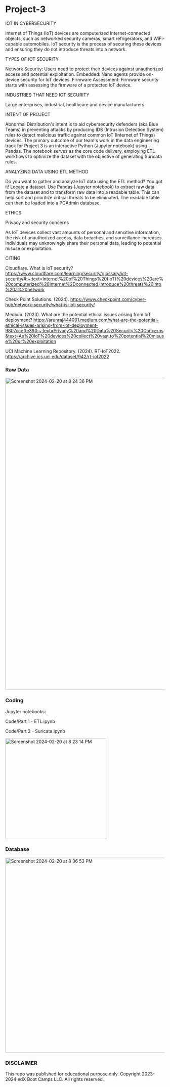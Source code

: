 # Project-3

IOT IN CYBERSECURITY

  Internet of Things (IoT) devices are computerized Internet-connected objects, such as networked security cameras, smart refrigerators, and WiFi- 
  capable automobiles.  IoT security is the process of securing these devices and ensuring they do not introduce threats into a network.

TYPES OF IOT SECURITY

  Network Security: Users need to protect their devices against unauthorized access and potential exploitation.
  Embedded: Nano agents provide on-device security for IoT devices. 
  Firmware Assessment: Firmware security starts with assessing the firmware of a protected IoT device.

INDUSTRIES THAT NEED IOT SECURITY

  Large enterprises, industrial, healthcare and device manufacturers

INTENT OF PROJECT

  Abnormal Distribution's intent is to aid cybersecurity defenders (aka Blue Teams) in preventing attacks by producing IDS (Intrusion 
  Detection System) rules to detect malicious traffic against common IoT (Internet of Things) devices. The primary outcome of our team's work in 
  the data engineering track for Project 3 is an interactive Python (Jupyter notebook) using Pandas.  The notebook serves as the core code 
  delivery, employing ETL workflows to optimize the dataset with the objective of generating Suricata rules.
  
ANALYZING DATA USING ETL METHOD

Do you want to gather and analyze IoT data using the ETL method?  You got it!
  Locate a dataset.
  Use Pandas (Jupyter notebook) to extract raw data from the dataset and to transform raw data into a readable table.
    This can help sort and prioritize critical threats to be eliminated.
  The readable table can then be loaded into a PGAdmin database.
  
ETHICS

Privacy and security concerns

As IoT devices collect vast amounts of personal and sensitive information, the risk of unauthorized access, data breaches, and surveillance increases.  Individuals may unknowingly share their personal data, leading to potential misuse or exploitation.

CITING

Cloudflare.  What is IoT security?
https://www.cloudflare.com/learning/security/glossary/iot-security/#:~:text=Internet%20of%20Things%20(IoT)%20devices%20are%20computerized%20Internet%2Dconnected,introduce%20threats%20into%20a%20network

Check Point Solutions. (2024).
https://www.checkpoint.com/cyber-hub/network-security/what-is-iot-security/

Medium. (2023).
What are the potential ethical issues arising from IoT deployment?
https://arunraj444001.medium.com/what-are-the-potential-ethical-issues-arising-from-iot-deployment-9807cceffe39#:~:text=Privacy%20and%20Data%20Security%20Concerns&text=As%20IoT%20devices%20collect%20vast,to%20potential%20misuse%20or%20exploitation

UCI Machine Learning Repository. (2024). 
RT-IoT2022.  https://archive.ics.uci.edu/dataset/942/rt-iot2022


### Raw Data

<img width="987" alt="Screenshot 2024-02-20 at 8 24 36 PM" src="https://github.com/Matendy12/Project-3/assets/147276040/6a6fc6ee-8c17-4189-a1e5-d88faee45c42">

### Coding
Jupyter notebooks:

Code/Part 1 - ETL.ipynb

Code/Part 2 - Suricata.ipynb

<img width="319" alt="Screenshot 2024-02-20 at 8 23 14 PM" src="https://github.com/Matendy12/Project-3/assets/147276040/2e736f0a-f2ee-4d70-9a91-15aa464679cf">

### Database

<img width="616" alt="Screenshot 2024-02-20 at 8 36 53 PM" src="https://github.com/Matendy12/Project-3/assets/147276040/a786e7b2-a0f3-4297-b5bc-d77b919de038">

### DISCLAIMER
This repo was published for educational purpose only. Copyright 2023-2024 edX Boot Camps LLC. All rights reserved.
